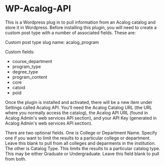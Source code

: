 # WP-Acalog-API
 
This is a Wordpress plug in to pull information from an Acalog catalog and store it in Wordpress. Before installing this plugin, you will need to create a custom post type with a number of associated fields. These are:

Custom post type slug name: acalog_program

Custom fields:

* course_department
* program_type
* degree_type
* program_content
* core
* catoid
* poid

Once the plugin is installed and activated, there will be a new item under Settings called Acalog API. You'll need the Acalog Catalog URL (the URL where you normally access the catalog), the Acalog API URL (found in Acalog Admin's web services API section), and your API Key (generated in Acalog Admin's web services API section).

There are two optional fields. One is College or Department Name. Specify one if you want to limit the results to a particular college or department. Leave this blank to pull from all colleges and deparments in the institution. The other is Catalog Type. This limits the results to a particular catalog type. This may be either Graduate or Undergraduate. Leave this field blank to pull from both.